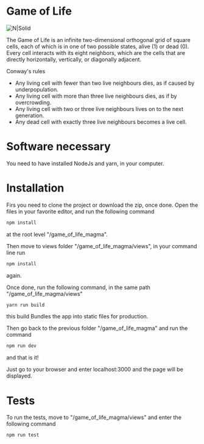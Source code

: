 # Game of Life

![N|Solid](https://cutt.ly/Rgqn82W)

The Game of Life is an infinite two-dimensional orthogonal grid of square cells, each of which is in one of two possible states, alive (1) or dead (0).
Every cell interacts with its eight neighbors, which are the cells that are directly horizontally,
vertically, or diagonally adjacent.

Conway's rules
- Any living cell with fewer than two live neighbours dies, as if caused by underpopulation.
- Any living cell with more than three live neighbours dies, as if by overcrowding.
- Any living cell with two or three live neighbours lives on to the next generation.
- Any dead cell with exactly three live neighbours becomes a live cell.

# Software necessary

You need to have installed NodeJs and yarn, in your computer.

# Installation

Firs you need to clone the project or download the zip, once done.
Open the files in your favorite editor, and run the following command
```sh
npm install
```
at the root level "/game_of_life_magma". 

Then move to views folder "/game_of_life_magma/views", in your command line run 
```sh
npm install
```
again.

Once done, run the following command, in the same path "/game_of_life_magma/views"
```sh
yarn run build
```
this build Bundles the app into static files for production.

Then go back to the previous folder "/game_of_life_magma" and run the command
```sh
npm run dev
```
and that is it!

Just go to your browser and enter localhost:3000 and the page will be displayed.

# Tests

To run the tests, move to "/game_of_life_magma/views" and enter the following command
```sh
npm run test
```
